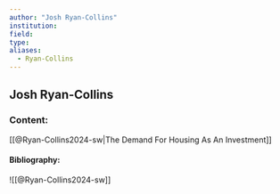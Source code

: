 ```yaml
---
author: "Josh Ryan-Collins"
institution:
field:
type:
aliases:
  - Ryan-Collins
---
```


## Josh Ryan-Collins

### Content:
[[@Ryan-Collins2024-sw|The Demand For Housing As An Investment]]

#### Bibliography:

![[@Ryan-Collins2024-sw]]